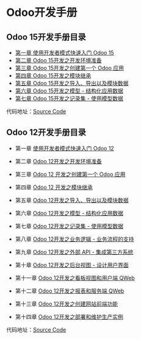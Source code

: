 # Odoo开发手册



## Odoo 15开发手册目录

* [第一章 使用开发者模式快速入门 Odoo 15](1.md)
* [第二章 Odoo 15开发之开发环境准备](2.md)
* [第三章 Odoo 15开发之创建第一个 Odoo 应用](3.md)
* [第四章 Odoo 15开发之模块继承](4.md)
* [第五章 Odoo 15开发之导入、导出以及模块数据](5.md)
* [第六章 Odoo 15开发之模型 - 结构化应用数据](6.md)
* [第七章 Odoo 15开发之记录集 - 使用模型数据](7.md)

代码地址：[Source Code](./source-code/)

## Odoo 12开发手册目录

* 第一章 [使用开发者模式快速入门 Odoo 12](https://github.com/iTranslateX/odoo-essentials/tree/v12/1.md)

* 第二章 [Odoo 12开发之开发环境准备](https://github.com/iTranslateX/odoo-essentials/tree/v12/2.md)

* 第三章 [Odoo 12 开发之创建第一个 Odoo 应用](https://github.com/iTranslateX/odoo-essentials/tree/v12/3.md)

* 第四章 [Odoo 12 开发之模块继承](https://github.com/iTranslateX/odoo-essentials/tree/v12/4.md)

* 第五章 [Odoo 12开发之导入、导出以及模块数据](https://github.com/iTranslateX/odoo-essentials/tree/v12/5.md)

* 第六章 [Odoo 12开发之模型 - 结构化应用数据](https://github.com/iTranslateX/odoo-essentials/tree/v12/6.md)

* 第七章 [Odoo 12开发之记录集 - 使用模型数据](https://github.com/iTranslateX/odoo-essentials/tree/v12/7.md)

* 第八章 [Odoo 12开发之业务逻辑 - 业务流程的支持](https://github.com/iTranslateX/odoo-essentials/tree/v12/8.md)

* 第九章 [Odoo 12开发之外部 API - 集成第三方系统](https://github.com/iTranslateX/odoo-essentials/tree/v12/9.md)

* 第十章 [Odoo 12开发之后台视图 - 设计用户界面](https://github.com/iTranslateX/odoo-essentials/tree/v12/10.md)

* 第十一章 [Odoo 12开发之看板视图和用户端 QWeb](https://github.com/iTranslateX/odoo-essentials/tree/v12/11.md)

* 第十二章 [Odoo 12开发之报表和服务端 QWeb](https://github.com/iTranslateX/odoo-essentials/tree/v12/12.md)

* 第十三章 [Odoo 12开发之创建网站前端功能](https://github.com/iTranslateX/odoo-essentials/tree/v12/13.md)

* 第十四章 [Odoo 12开发之部署和维护生产实例](https://github.com/iTranslateX/odoo-essentials/tree/v12/14.md)

代码地址：[Source Code](https://github.com/iTranslateX/odoo-essentials/tree/v12/source-code)
